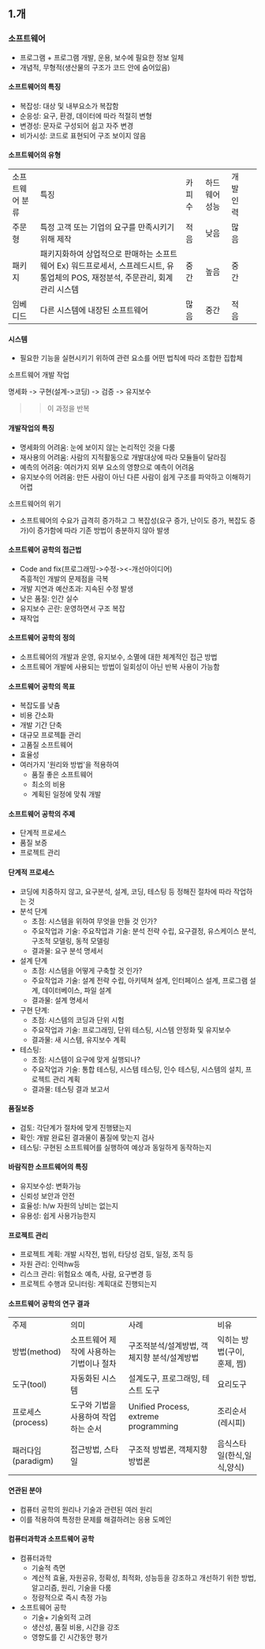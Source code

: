 ## 1.개
### 소프트웨어
- 프로그램 + 프로그램 개발, 운용, 보수에 필요한 정보 일체
- 개념적, 무형적(생산물의 구조가 코드 안에 숨어있음)
 
#### 소프트웨어의 특징

- 복잡성: 대상 및 내부요소가 복잡함
- 순응성: 요구, 환경, 데이터에 따라 적절히 변형
- 변경성: 문자로 구성되어 쉽고 자주 변경
- 비가시성: 코드로 표현되어 구조 보이지 않음

#### 소프트웨어의 유형
<table>
<tr><td>소프트웨어 분류</td><td>특징</td><td>카피 수</td><td>하드웨어 성능</td><td>개발인력</td></tr>
<tr><td>주문형</td><td>특정 고객 또는 기업의 요구를 만족시키기 위해 제작</td><td>적음</td><td>낮음</td><td>많음</td>
<tr><td>패키지</td><td>패키지화하여 상업적으로 판매하는 소프트웨어 Ex) 워드프로세서, 스프레드시트, 유통업체의 POS, 재정분석, 주문관리, 회계관리 시스템</td><td>중간</td><td>높음</td><td>중간</td></tr>
<tr><td>임베디드</td><td>다른 시스템에 내장된 소프트웨어</td><td>많음</td><td>중간</td><td>적음</td><td>
</table>
 

#### 시스템

- 필요한 기능을 실현시키기 위하여 관련 요소를 어떤 법칙에 따라 조합한 집합체

소프트웨어 개발 작업

명세화 -> 구현(설계->코딩) -> 검증 -> 유지보수  
>> 이 과정을 반복

 
#### 개발작업의 특징
- 명세화의 어려움: 눈에 보이지 않는 논리적인 것을 다룸
- 재사용의 어려움: 사람의 지적활동으로 개발대상에 따라 모듈들이 달라짐
- 예측의 어려움: 여러가지 외부 요소의 영향으로 예측이 어려움
- 유지보수의 어려움: 만든 사람이 아닌 다른 사람이 쉽게 구조를 파악하고 이해하기 어렵

소프트웨어의 위기

- 소프트웨어의 수요가 급격히 증가하고 그 복잡성(요구 증가, 난이도 증가, 복잡도 증가)이 증가함에 따라 기존 방법이 충분하지 않아 발생

#### 소프트웨어 공학의 접근법

- Code and fix(프로그래밍->수정-><-개선아이디어)      
즉흥적인 개발의 문제점을 극복
- 개발 지연과 예산초과: 지속된 수정 발생
- 낮은 품질: 인간 실수
- 유지보수 곤란: 운영하면서 구조 복잡
- 재작업

#### 소프트웨어 공학의 정의
- 소프트웨어의 개발과 운영, 유지보수, 소멸에 대한 체계적인 접근 방법
- 소프트웨어 개발에 사용되는 방법이 일회성이 아닌 반복 사용이 가능함

#### 소프트웨어 공학의 목표
- 복잡도를 낮춤
- 비용 간소화
- 개발 기간 단축
- 대규모 프로젝틑 관리
- 고품질 소프트웨어
- 효율성
- 여러가지 '원리와 방법'을 적용하여 
    - 품질 좋은 소프트웨어
    - 최소의 비용
    - 계획된 일정에 맞춰 개발

#### 소프트웨어 공학의 주제
- 단계적 프로세스
- 품질 보증
- 프로젝트 관리

#### 단계적 프로세스
- 코딩에 치중하지 않고, 요구분석, 설계, 코딩, 테스팅 등 정해진 절차에 따라 작업하는 것
- 분석 단계
    - 초점: 시스템을 위하여 무엇을 만들 것 인가? 
    - 주요작업과 기술: 주요작업과 기술: 분석 전략 수립, 요구결정, 유스케이스 분석, 구조적 모델링, 동적 모델링
    - 결과물: 요구 분석 명세서
- 설계 단계
    - 초점: 시스템을 어떻게 구축할 것 인가?
    - 주요작업과 기술: 설계 전략 수립, 아키텍쳐 설계, 인터페이스 설계, 프로그램 설계, 데이터베이스, 파일 설계
    - 결과물: 설계 명세서
- 구현 단계:
    - 초점: 시스템의 코딩과 단위 시험
    - 주요작업과 기술: 프로그래밍, 단위 테스팅, 시스템 안정화 및 유지보수
    - 결과물: 새 시스템, 유지보수 계획
- 테스팅:
    - 초점: 시스템이 요구에 맞게 실행되나?
    - 주요작업과 기술: 통합 테스팅, 시스템 테스팅, 인수 테스팅, 시스템의 설치, 프로젝트 관리 계획
    - 결과물: 테스팅 결과 보고서

#### 품질보증
- 검토: 각단계가 절차에 맞게 진행됐는지
- 확인: 개발 완료된 결과물이 품질에 맞는지 검사
- 테스팅: 구현된 소프트웨어를 실행하여 예상과 동일하게 동작하는지

#### 바람직한 소프트웨어의 특징
- 유지보수성: 변화가능
- 신뢰성 보안과 안전
- 효율성: h/w 자원의 낭비는 없는지
- 유용성: 쉽게 사용가능한지

#### 프로젝트 관리
- 프로젝트 계획: 개발 시작전, 범위, 타당성 검토, 일정, 조직 등
- 자원 관리: 인력hw등
- 리스크 관리: 위험요소 예측, 사람, 요구변경 등
- 프로젝트 수행과 모니터링: 계획대로 진행되는지  

#### 소프트웨어 공학의 연구 결과
<table>
<tr><td>주제</td><td>의미</td><td>사례</td><td>비유</td></tr>
<tr><td>방법(method)</td><td>소프트웨어 제작에 사용하는 기법이나 절차</td><td>구조적분석/설계방법, 객체지향 분석/설계방법</td><td>익히는 방법(구이, 훈제, 찜)</td></tr>
<tr><td>도구(tool)</td><td>자동화된 시스템</td><td>설계도구, 프로그래밍, 테스트 도구</td><td>요리도구</td></tr>
<tr><td>프로세스(process)</td><td>도구와 기법을 사용하여 작업하는 순서</td><td>Unified Process, extreme programming</td><td>조리순서(레시피)</td></tr>
<tr><td>패러다임(paradigm)</td><td>접근방법, 스타일</td><td>구조적 방법론, 객체지향 방법론</td><td>음식스타일(한식,일식,양식)</td></tr>
</table>

#### 연관된 분야
- 컴퓨터 공학의 원리나 기술과 관련된 여러 원리
- 이를 적용하여 특정한 문제를 해결하려는 응용 도메인

#### 컴퓨터과학과 소프트웨어 공학
- 컴퓨터과학
    - 기술적 측면
    - 계산적 효율, 자원공유, 정확성, 최적화, 성능등을 강조하고 개선하기 위한 방법, 알고리즘, 원리, 기술을 다룸
    - 정량적으로 즉시 측정 가능
- 소프트웨어 공학
    - 기술+ 기술외적 고려
    - 생산성, 품질 비용, 시간을 강조
    - 영향도를 긴 시간동안 평가